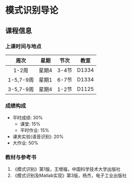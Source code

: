 # 模式识别导论

## 课程信息
### 上课时间与地点

|周次|星期|节次|教室|
|:---:|:---:|:---:|:---:|
|1-2周|星期4|3-4节|D1334|
|1-5,7-9周|星期1|6-7节|D1334|
|3-5,7-9周|星期4|1-2节|D1125|

### 成绩构成
+ 平时成绩: 30%
  - 课堂: 15%
  - 平时作业: 15%
+ 课夹实验(语音识别): 20%
+ 大作业: 50%

### 教材与参考书
1. 《模式识别》第1版，王增福，中国科学技术大学出版社
2. 《模式识别及Matlab实现》第3版，杨杰，电子工业出版社

